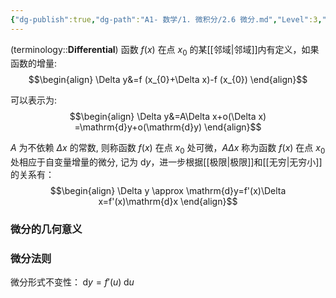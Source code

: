 ```yaml
---
{"dg-publish":true,"dg-path":"A1- 数学/1. 微积分/2.6 微分.md","Level":3,"aliases":["可微"],"permalink":"/A1- 数学/1. 微积分/2.6 微分/","dgPassFrontmatter":true,"noteIcon":"","created":"2024-05-21T15:20:28.000+08:00","updated":"2025-08-02T22:33:41.031+08:00"}
---
```



(terminology::**Differential**)
函数 $f(x)$ 在点 $x_{0}$ 的某[[邻域\|邻域]]内有定义，如果函数的增量:
$$\begin{align}
\Delta y&=f (x_{0}+\Delta x)-f (x_{0})
\end{align}$$

可以表示为:
$$\begin{align}
\Delta y&=A\Delta x+o(\Delta x) =\mathrm{d}y+o(\mathrm{d}y)
\end{align}$$

$A$ 为不依赖 $\Delta x$ 的常数, 则称函数 $f(x)$ 在点 $x_{0}$ 处可微，$A\Delta x$ 称为函数 $f(x)$ 在点 $x_{0}$ 处相应于自变量增量的微分, 记为 $\mathrm{d}y$，进一步根据[[极限\|极限]]和[[无穷\|无穷小]]的关系有：
$$\begin{align}
\Delta y \approx \mathrm{d}y=f'(x)\Delta x=f'(x)\mathrm{d}x
\end{align}$$

### 微分的几何意义



### 微分法则
微分形式不变性：$\; \mathrm{d}y=f'(u)\; \mathrm{d}u$

